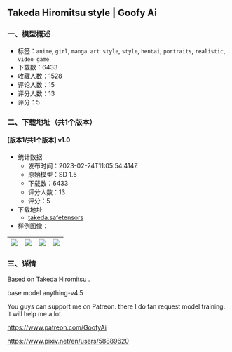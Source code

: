 ## Takeda Hiromitsu style | Goofy Ai
### 一、模型概述

- 标签：`anime`, `girl`, `manga art style`, `style`, `hentai`, `portraits`, `realistic`, `video game`
- 下载数：6433
- 收藏人数：1528
- 评论人数：15
- 评分人数：13
- 评分：5

### 二、下载地址（共1个版本）

#### [版本1/共1个版本] v1.0

- 统计数据
  - 发布时间：2023-02-24T11:05:54.414Z
  - 原始模型：SD 1.5
  - 下载数：6433
  - 评分人数：13
  - 评分：5
- 下载地址
  - [takeda.safetensors](https://civitai.com/api/download/models/14788)
- 样例图像：

| <img src="https://image.civitai.com/xG1nkqKTMzGDvpLrqFT7WA/f385fdfd-911c-4931-5007-9f6e031e7900/width=450/144607.jpeg" /> | <img src="https://image.civitai.com/xG1nkqKTMzGDvpLrqFT7WA/1c01f6a4-b181-4192-c9fd-e28883cae400/width=450/144613.jpeg" /> | <img src="https://image.civitai.com/xG1nkqKTMzGDvpLrqFT7WA/cf4380a5-5d22-4014-efb1-e13dfa67d200/width=450/144612.jpeg" /> | <img src="https://image.civitai.com/xG1nkqKTMzGDvpLrqFT7WA/2fea5d16-0920-4558-90c5-5f44e6672d00/width=450/144611.jpeg" /> |
| ---- | ---- | ---- | ---- |


### 三、详情
<p>Based on Takeda Hiromitsu .</p><p>base model anything-v4.5</p><p></p><p>You guys can support me on Patreon. there I do fan request model training. it will help me a lot.</p><p><a target="_blank" rel="ugc" href="https://www.patreon.com/GoofyAi">https://www.patreon.com/GoofyAi</a></p><p><a target="_blank" rel="ugc" href="https://www.pixiv.net/en/users/58889620">https://www.pixiv.net/en/users/58889620</a></p>
